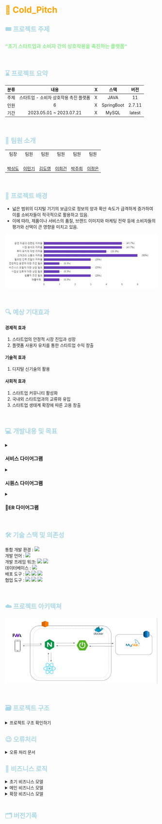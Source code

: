 # <span style="color:orange">🍑 Cold_Pitch

## <span style="color:lightblue">🎟️ 프로젝트 주제

### <span style="color:lightgreen"> "초기 스타트업과 소비자 간의 상호작용을 촉진하는 플랫폼"

<br>

## <span style="color:lightblue">⌛️ 프로젝트 요약

| 분류 |           내용            | X |     스택     |  버전   |   
|----|:-----------------------:|---|:----------:|:-----:|
| 주제 | 스타트업 - 소비자 상호작용 촉진 플랫폼  | X |    JAVA    |  11   |
| 인원 |            6            | X | SpringBoot | 2.7.11 |
| 기간 | 2023.05.01 ~ 2023.07.21 | X |   MySQL    | latest      |

<br>

## <span style="color:lightblue">👥 팀원 소개

<div>
<table>
  <tbody>
    <tr>
        <td align="center"> 팀장 </td>
        <td align="center"> 팀원 </td>
        <td align="center"> 팀원 </td>
        <td align="center"> 팀원 </td>
        <td align="center"> 팀원 </td>
        <td align="center"> 팀원 </td>
    </tr>
    <tr>
        <td><img src="https://cdn.discordapp.com/attachments/1100586774889246832/1129064811020419173/1689260416581.jpg" width="100px;" alt=""/><br> </td>
        <td><img src="https://cdn.discordapp.com/attachments/1100586774889246832/1129060472948269108/20230301_165045_mod.jpg" width="100px;" alt=""/><br> </td>
        <td><img src="https://cdn.discordapp.com/attachments/1100586774889246832/1129064787821735946/image.png" width="100px;" alt=""/><br> </td>
        <td><img src="https://github.com/MightyLions/Cold_Pitch/assets/81156109/02117bc0-f64e-4625-9b5e-b2487d727b30" width="100px; " alt=""/></td>
        <td><img src="https://cdn.discordapp.com/attachments/1100586774889246832/1129062741437591733/IMG_3247.png" width="100px;" alt=""/><br> </td>
        <td><img src="" width="100px;" alt=""/><br> </td>

   </tr>
    <tr>
      <td align="center"><a href="https://github.com/sangdob"> 박상도 </a></td>
      <td align="center"><a href="https://github.com/mon0mon"> 이민기 </a></td>
      <td align="center"><a href="https://github.com/dyKim"> 김도영 </a></td>
      <td align="center"><a href="https://github.com/dlrjs2360"> 이희건 </a></td>
      <td align="center"><a href="https://github.com/juhee77"> 박주희 </a></td>
      <td align="center"><a href="https://github.com/bear31eun"> 이정은 </a></td>
    </tr>

  </tbody>
</table>
</div>

<br>

## <span style="color:lightblue">📘 프로젝트 배경

- 넓은 범위의 디지털 기기의 보급으로 정보의 양과 확산 속도가 급격하게 증가하여 이를 소비자들이 적극적으로 활용하고 있음.
- 이에 따라, 제품이나 서비스의 품질, 브랜드 이미지와 마케팅 전략 등에 소비자들의 평가와 선택이 큰 영향을 미치고 있음.

![img_6.png](readmeImage/survey.png)

<br>

## <span style="color:lightblue">🔍 예상 기대효과
#### 경제적 효과
 1. 스타트업의 안정적 시장 진입과 성장
 2. 플랫폼 사용자 유치를 통한 스타트업 수익 창출
    
#### 기술적 효과
 1. 디지털 신기술의 활용
      
#### 사회적 효과
 1. 스타트업 커뮤니티 활성화
 2. 국내외 스타트업과의 교류와 유입
 3. 스타트업 생태계 확장에 따른 고용 창출


<br>

## <span style="color:lightblue">💻 개발내용 및 목표
<details>
<summary><h3>서비스 다이어그램</h3></summary>
 
![img_3.png](readmeImage/service-diagram.png)

</details>
<details>
<summary><h3>시퀀스 다이어그램</h3></summary>
 
![img_5.png](readmeImage/sequence-diagram.png)

</details>
<details>
<summary><h3>ER 다이어그램</h3></summary>

![img_2.png](readmeImage/erdiagram.png)

</details>

<br>

## <span style="color:lightblue">🛠️ 기술 스택 및 의존성

통합 개발 환경 : <img src="https://img.shields.io/badge/IntelliJ-000000?style=for-the-badge&logo=IntelliJ IDEA&logoColor=white">  
개발 언어 : <img src="https://img.shields.io/badge/JAVA-11-FFFFFF?style=for-the-badge&logo=openjdk&logoColor=FFFFFF"><br>
개발 프레임 워크: <img src="https://img.shields.io/badge/SpringBoot-3.1.1-6DB33F?style=for-the-badge&logo=SpringBoot&logoColor=6DB33F">   <img src="https://img.shields.io/badge/JUnit5-FFFFFF?style=for-the-badge&logo=JUnit5&logoColor=6DB33F"><br>
데이터베이스 : <img src="https://img.shields.io/badge/mysql-003B57?style=for-the-badge&logo=Mysql&logoColor=white"><br>
배포 도구 : <img src="https://img.shields.io/badge/amazonec2-FF9900?style=for-the-badge&logo=amazonec2&logoColor=white"> <img src="https://img.shields.io/badge/docker-2496ED?style=for-the-badge&logo=docker&logoColor=white"> <img src="https://img.shields.io/badge/githubactions-2088FF?style=for-the-badge&logo=githubactions&logoColor=white">    <br>
협업 도구 : <img src="https://img.shields.io/badge/GitHub-181717?style=for-the-badge&logo=GitHub&logoColor=white">
<img src="https://img.shields.io/badge/Notion -000000?style=for-the-badge&logo=Notion&logoColor=white">
<img src="https://img.shields.io/badge/Drive -4285F4?style=for-the-badge&logo=GoogleDrive&logoColor=white"><br>

<br>

## <span style="color:lightblue">☁️ 프로젝트 아키텍쳐
![img_1.png](readmeImage/architecture.png)

<br>

## <span style="color:lightblue">🗃️ 프로젝트 구조

<details>
 <summary>프로젝트 구조 확인하기</summary>

~~~
├── ColdPitchApplication.java
├── aop
│   └── LoggingAspect.java
├── config
│   ├── Auditing
│   │   ├── AuditorAwareImpl.java
│   │   └── JpaAuditingConfig.java
│   ├── cloud
│   │   └── S3Config.java
│   ├── file
│   │   └── FileConfig.java
│   ├── okHttp
│   │   └── OkHttpClientConfig.java
│   ├── querydsl
│   │   └── QuerydslConfiguration.java
│   ├── security
│   │   ├── CorsConfig.java
│   │   ├── JwtConfig.java
│   │   └── SecurityConfig.java
│   └── swagger
│       └── SwaggerConfig.java
├── core
│   ├── factory
│   │   └── YamlLoadFactory.java
│   └── manager
│       ├── AbstractFileManager.java
│       └── FileManager.java
├── domain
│   ├── apicontroller
│   │   ├── CommentApiController.java
│   │   ├── CompanyRegistrationController.java
│   │   ├── FileApiController.java
│   │   ├── HelloApiController.java
│   │   ├── PostApiController.java
│   │   ├── SolutionApiController.java
│   │   ├── TagApiController.java
│   │   ├── UserApiController.java
│   │   ├── UserAuthApiController.java
│   │   └── UserTagController.java
│   ├── entity
│   │   ├── BaseEntity.java
│   │   ├── Comment.java
│   │   ├── CompanyRegistration.java
│   │   ├── Dislike.java
│   │   ├── File.java
│   │   ├── FileStatus.java
│   │   ├── Hello.java
│   │   ├── Like.java
│   │   ├── Post.java
│   │   ├── Solution.java
│   │   ├── Tag.java
│   │   ├── User.java
│   │   ├── UserTag.java
│   │   ├── comment
│   │   │   ├── CommentRequestType.java
│   │   │   └── CommentState.java
│   │   ├── dto
│   │   │   ├── comment
│   │   │   │   ├── CommentRequestDto.java
│   │   │   │   └── CommentResponseDto.java
│   │   │   ├── companyRegistraion
│   │   │   │   ├── CompanyRegistrationDto.java
│   │   │   │   └── CompanyRegistrationValidationDto.java
│   │   │   ├── file
│   │   │   │   ├── FileUploadRequest.java
│   │   │   │   └── FileUploadResponse.java
│   │   │   ├── jwt
│   │   │   │   ├── RefreshToken.java
│   │   │   │   ├── TokenDto.java
│   │   │   │   └── TokenRequestDto.java
│   │   │   ├── post
│   │   │   │   ├── PostRequestDto.java
│   │   │   │   └── PostResponseDto.java
│   │   │   ├── solution
│   │   │   │   ├── SolutionRequestDto.java
│   │   │   │   └── SolutionResponseDto.java
│   │   │   ├── tag
│   │   │   │   └── TagRequestDto.java
│   │   │   ├── user
│   │   │   │   ├── CompanyRequestDto.java
│   │   │   │   ├── CompanyResponseDto.java
│   │   │   │   ├── LoginDto.java
│   │   │   │   ├── UserRequestDto.java
│   │   │   │   └── UserResponseDto.java
│   │   │   └── usertag
│   │   │       ├── TagRequestDto.java
│   │   │       └── TagResponseDto.java
│   │   ├── post
│   │   │   ├── Category.java
│   │   │   ├── LikeState.java
│   │   │   └── PostState.java
│   │   ├── solution
│   │   │   └── SolutionState.java
│   │   ├── tag
│   │   │   └── TagName.java
│   │   └── user
│   │       ├── CurState.java
│   │       └── UserType.java
│   ├── repository
│   │   ├── CommentRepository.java
│   │   ├── CommentRepositoryCustom.java
│   │   ├── CommentRepositoryImpl.java
│   │   ├── CompanyRegistrationRepository.java
│   │   ├── DislikeRepository.java
│   │   ├── FileJPARepository.java
│   │   ├── FileQueryRepository.java
│   │   ├── FileRepository.java
│   │   ├── FileRepositoryCustom.java
│   │   ├── HelloRepository.java
│   │   ├── LikeRepository.java
│   │   ├── PostRepository.java
│   │   ├── PostRepositoryCustom.java
│   │   ├── PostRepositoryImpl.java
│   │   ├── RefreshTokenRepository.java
│   │   ├── SolutionRepository.java
│   │   ├── SolutionRepositoryCustom.java
│   │   ├── SolutionRepositoryImpl.java
│   │   ├── TagRepository.java
│   │   ├── UserRepository.java
│   │   ├── UserRepositoryCustom.java
│   │   ├── UserRepositoryCustomImpl.java
│   │   ├── UserTagRepository.java
│   │   └── support
│   │       └── Querydsl4RepositorySupport.java
│   └── service
│       ├── CommentService.java
│       ├── CompanyRegistrationService.java
│       ├── CompanyRegistrationValidator.java
│       ├── CustomUserDetailService.java
│       ├── FileService.java
│       ├── HelloService.java
│       ├── PostService.java
│       ├── RefreshTokenService.java
│       ├── SolutionService.java
│       ├── TagService.java
│       ├── UserService.java
│       └── UserTagService.java
├── exception
│   ├── CustomException.java
│   ├── CustomSecurityException.java
│   ├── ExceptionHandleFilter.java
│   └── handler
│       ├── ErrorCode.java
│       ├── ErrorResponse.java
│       └── GlobalExceptionHandler.java
├── jwt
│   ├── JwtFilter.java
│   ├── TokenProvider.java
│   └── exception
│       ├── JwtAccessDeniedHandler.java
│       └── JwtAuthenticationEntryPoint.java
└── utils
    ├── RandomUtil.java
    ├── SecurityUtil.java
    └── ServerUtil.java
~~~

</details>

## <span style="color:lightblue">😉 오류처리
<details>
<summary> 오류 처리 문서</summary>
HTTP 상태 코드


| 상태  |         코드          |               	메시지               |
|-----|:-------------------:|:--------------------------------:|
| 204 |  해당 컨텐츠를 찾을 수 없습니다  |    	요청한 컨텐츠를 찾을 수 없을 때 반환됩니다.    |
| 301 |    URI가 변경되었습니다	    |      요청한 URI가 변경되었음을 나타냅니다.      |
| 400 |     잘못된 요청입니다	      |      클라이언트의 잘못된 요청을 나타냅니다.       |
| 403 |    접근 권한이 없습니다	     |       접근 권한이 없는 경우 반환됩니다.        |
| 404 | 해당 컨텐츠가 존재하지 않습니다	  |    요청한 컨텐츠가 존재하지 않을 때 반환됩니다.     |
| 405 |    잘못된 접근 방식입니다     | 	요청에 사용된 HTTP 메서드가 잘못되었음을 나타냅니다. |
| 408 |  접근 요청시간이 만료되었습니다   |      	요청 시간이 만료되었을 때 반환됩니다.      |
| 500 | 내부적인 서버 에러가 발생했습니다	 | 서버 내부에서 예기치 않은 에러가 발생한 경우 반환됩니다. |
| 501 |   구현되지 않은 기능입니다	    |    요청한 기능이 구현되지 않은 경우 반환됩니다.     |
| 401 | JWT 서명이 존재하지 않습니다	  |       JWT 서명이 없을 때 반환됩니다.        |
| 403 |     권한이 맞지 않습니다     |       	권한이 맞지 않을 때 반환됩니다.        |


</details>

## <span style="color:lightblue">🧐 비즈니스 로직
<details>
<summary>초기 비즈니스 모델</summary>
 
![스크린샷 2023-07-13 오전 10 25 48](https://github.com/MightyLions/Cold_Pitch/assets/81156109/7a7a862a-4469-4415-abaf-df47d4e4558b)


</details>

<details>
<summary>메인 비즈니스 모델</summary>
 
![스크린샷 2023-07-13 오전 10 25 57](https://github.com/MightyLions/Cold_Pitch/assets/81156109/2c04703d-93b7-495d-97fa-4653bb9e1e6f)

</details>

<details>
<summary>확장 비즈니스 모델</summary>
 
![스크린샷 2023-07-13 오전 10 26 08](https://github.com/MightyLions/Cold_Pitch/assets/81156109/57c59e35-b4d9-41f8-a032-83009cc3384c)


</details>

<br>

## <span style="color:lightblue">🗂️ 버전기록


<br> 
